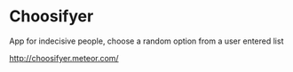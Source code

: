 # Choosifyer
App for indecisive people, choose a random option from a user entered list

http://choosifyer.meteor.com/
